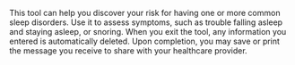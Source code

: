 
This tool can help you discover your risk for having one or more common sleep disorders. Use it to assess symptoms, such as trouble falling asleep and staying asleep, or snoring. When you exit the tool, any information you entered is automatically deleted. Upon completion, you may save or print the message you receive to share with your healthcare provider.

